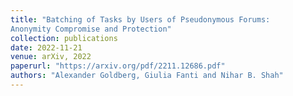 ```yaml
---
title: "Batching of Tasks by Users of Pseudonymous Forums:
Anonymity Compromise and Protection"
collection: publications
date: 2022-11-21
venue: arXiv, 2022
paperurl: "https://arxiv.org/pdf/2211.12686.pdf"
authors: "Alexander Goldberg, Giulia Fanti and Nihar B. Shah"
---
```

